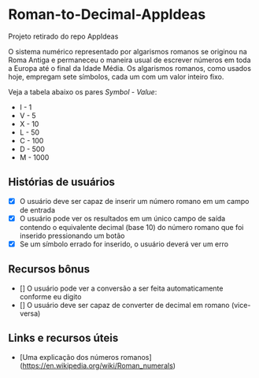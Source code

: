# Roman-to-Decimal-AppIdeas

Projeto retirado do repo AppIdeas

O sistema numérico representado por algarismos romanos se originou na Roma Antiga e permaneceu o
maneira usual de escrever números em toda a Europa até o final da Idade Média.
Os algarismos romanos, como usados ​​hoje, empregam sete símbolos, cada um com um valor inteiro fixo.

Veja a tabela abaixo os pares _Symbol - Value_:

- I - 1
- V - 5
- X - 10
- L - 50
- C - 100
- D - 500
- M - 1000

## Histórias de usuários

- [x] O usuário deve ser capaz de inserir um número romano em um campo de entrada
- [x] O usuário pode ver os resultados em um único campo de saída contendo o equivalente decimal (base 10) do número romano que foi inserido pressionando um botão
- [x] Se um símbolo errado for inserido, o usuário deverá ver um erro

## Recursos bônus

- [] O usuário pode ver a conversão a ser feita automaticamente conforme eu digito
- [] O usuário deve ser capaz de converter de decimal em romano (vice-versa)

## Links e recursos úteis

- [Uma explicação dos números romanos] (https://en.wikipedia.org/wiki/Roman_numerals)
